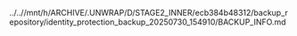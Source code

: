 ../..//mnt/h/ARCHIVE/.UNWRAP/D/STAGE2_INNER/ecb384b48312/backup_repository/identity_protection_backup_20250730_154910/BACKUP_INFO.md